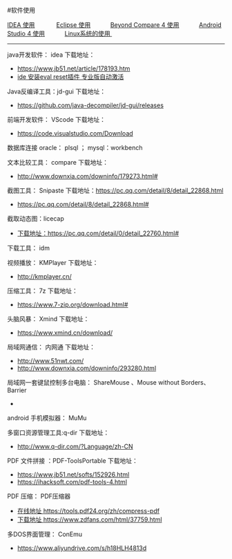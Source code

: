 #软件使用

 
<p>
    <a href="#" onclick="refreshSoftWareUse('idea')">IDEA 使用</a> &emsp;&emsp;&emsp;
    <a href="#" onclick="refreshSoftWareUse('eclipse')">Eclipse 使用</a>&emsp;&emsp;&emsp;
    <a href="#" onclick="refreshSoftWareUse('compare')">Beyond Compare 4 使用</a>&emsp;&emsp;&emsp;
    <a href="#" onclick="refreshSoftWareUse('androidstudio')">Android Studio 4 使用</a>&emsp;&emsp;&emsp;
    <a href="#" onclick="refreshSoftWareUse('linux')">Linux系统的使用 </a>&emsp;&emsp;&emsp;

</p>

---
java开发软件： idea 下载地址：
- <a href="https://www.jb51.net/article/178193.htm" target="_blank">https://www.jb51.net/article/178193.htm </a>   
- <a href="https://blog.csdn.net/OracleOracolo/article/details/113886757" target="_blank">ide 安装eval reset插件 专业版自动激活 </a>


Java反编译工具：jd-gui  下载地址：
- <a href="https://github.com/java-decompiler/jd-gui/releases" target="_blank">https://github.com/java-decompiler/jd-gui/releases </a>

前端开发软件： VScode 下载地址：
- <a href="https://code.visualstudio.com/Download#" target="_blank">https://code.visualstudio.com/Download </a>

数据库连接  oracle： plsql ； mysql：workbench

文本比较工具： compare 下载地址：
- <a href="http://www.downxia.com/downinfo/179273.html#" target="_blank">http://www.downxia.com/downinfo/179273.html# </a>

截图工具： Snipaste 下载地址：https://pc.qq.com/detail/8/detail_22868.html
- <a href="https://pc.qq.com/detail/8/detail_22868.html#" target="_blank">https://pc.qq.com/detail/8/detail_22868.html# </a>

截取动态图：licecap 
- <a href="下载地址：https://pc.qq.com/detail/0/detail_22760.html#" target="_blank">下载地址：https://pc.qq.com/detail/0/detail_22760.html# </a>

下载工具： idm

视频播放： KMPlayer 下载地址：
- <a href="http://kmplayer.cn/#" target="_blank">http://kmplayer.cn/ </a>

压缩工具： 7z 下载地址：
- <a href="https://www.7-zip.org/download.html#" target="_blank">https://www.7-zip.org/download.html# </a>

头脑风暴： Xmind 下载地址：
- <a href="https://www.xmind.cn/download/#" target="_blank">https://www.xmind.cn/download/ </a>

局域网通信： 内网通 下载地址：
- <a href="http://www.51nwt.com/#" target="_blank">http://www.51nwt.com/ </a>
- <a href="http://www.downxia.com/downinfo/293280.html#" target="_blank">http://www.downxia.com/downinfo/293280.html </a>

局域网一套键鼠控制多台电脑： ShareMouse 、Mouse without Borders、Barrier
- <a href="#" target="_blank"></a>

android 手机模拟器： MuMu

多窗口资源管理工具:q-dir  下载地址：
- <a href="http://www.q-dir.com/?Language/zh-CN#" target="_blank">http://www.q-dir.com/?Language/zh-CN </a>

PDF 文件拼接 ：PDF-ToolsPortable 下载地址：
- <a href="https://www.jb51.net/softs/152926.html#" target="_blank">https://www.jb51.net/softs/152926.html </a>
- <a href="https://ihacksoft.com/pdf-tools-4.html#" target="_blank">https://ihacksoft.com/pdf-tools-4.html </a>

PDF 压缩： PDF压缩器
- <a href="https://tools.pdf24.org/zh/compress-pdf#" target="_blank"> 在线地址 https://tools.pdf24.org/zh/compress-pdf </a>
- <a href="https://www.zdfans.com/html/37759.html#" target="_blank"> 下载地址 https://www.zdfans.com/html/37759.html </a>

多DOS界面管理： ConEmu  
- <a href="https://www.aliyundrive.com/s/h18HLH4813d" target="_blank">https://www.aliyundrive.com/s/h18HLH4813d</a>
